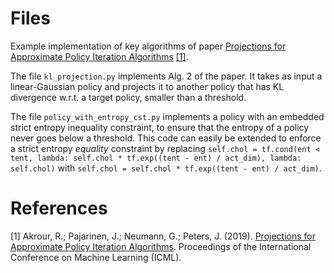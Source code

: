 # Files
Example implementation of key algorithms of paper [Projections for Approximate Policy Iteration Algorithms](https://www.ias.informatik.tu-darmstadt.de/uploads/Team/RiadAkrour/papi.pdf) [[1]](#references).

The file `kl_projection.py` implements Alg. 2 of the paper. It takes as input a linear-Gaussian policy and projects it to another policy that has KL divergence w.r.t. a target policy, smaller than a threshold. 

The file `policy_with_entropy_cst.py` implements a policy with an embedded strict entropy inequality constraint, to ensure that the entropy of a policy never goes below a threshold. This code can easily be extended to enforce a strict entropy *equality* constraint by replacing `self.chol = tf.cond(ent < tent, lambda: self.chol * tf.exp((tent - ent) / act_dim), lambda: self.chol)` with `self.chol = self.chol * tf.exp((tent - ent) / act_dim)`.

# References
[1] Akrour, R.; Pajarinen, J.; Neumann, G.; Peters, J. (2019). [Projections for Approximate Policy Iteration Algorithms](https://www.ias.informatik.tu-darmstadt.de/uploads/Team/RiadAkrour/papi.pdf). Proceedings of the International Conference on Machine Learning (ICML).
